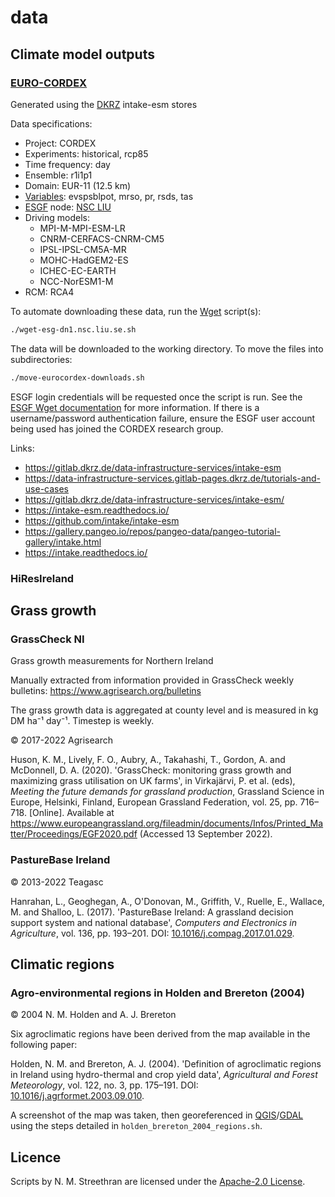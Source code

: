 # data

## Climate model outputs

### [EURO-CORDEX](https://euro-cordex.net/)

Generated using the [DKRZ](https://www.dkrz.de/) intake-esm stores

Data specifications:

- Project: CORDEX
- Experiments: historical, rcp85
- Time frequency: day
- Ensemble: r1i1p1
- Domain: EUR-11 (12.5 km)
- [Variables](https://www.wdc-climate.de/ui/codes?type=IPCC_DDC_AR5): evspsblpot, mrso, pr, rsds, tas
- [ESGF](https://esgf.llnl.gov) node: [NSC LIU](https://nsc.liu.se/)
- Driving models:
  - MPI-M-MPI-ESM-LR
  - CNRM-CERFACS-CNRM-CM5
  - IPSL-IPSL-CM5A-MR
  - MOHC-HadGEM2-ES
  - ICHEC-EC-EARTH
  - NCC-NorESM1-M
- RCM: RCA4

To automate downloading these data, run the [Wget](https://www.gnu.org/software/wget/) script(s):

```sh
./wget-esg-dn1.nsc.liu.se.sh
```

The data will be downloaded to the working directory. To move the files into subdirectories:

```sh
./move-eurocordex-downloads.sh
```

ESGF login credentials will be requested once the script is run. See the [ESGF Wget documentation](https://esgf.github.io/esgf-user-support/faq.html#esgf-wget) for more information. If there is a username/password authentication failure, ensure the ESGF user account being used has joined the CORDEX research group.

Links:

- <https://gitlab.dkrz.de/data-infrastructure-services/intake-esm>
- <https://data-infrastructure-services.gitlab-pages.dkrz.de/tutorials-and-use-cases>
- <https://gitlab.dkrz.de/data-infrastructure-services/intake-esm/>
- <https://intake-esm.readthedocs.io/>
- <https://github.com/intake/intake-esm>
- <https://gallery.pangeo.io/repos/pangeo-data/pangeo-tutorial-gallery/intake.html>
- <https://intake.readthedocs.io/>

### HiResIreland

## Grass growth

### GrassCheck NI

Grass growth measurements for Northern Ireland

Manually extracted from information provided in GrassCheck weekly bulletins: <https://www.agrisearch.org/bulletins>

The grass growth data is aggregated at county level and is measured in kg DM ha⁻¹ day⁻¹. Timestep is weekly.

© 2017-2022 Agrisearch

Huson, K. M., Lively, F. O., Aubry, A., Takahashi, T., Gordon, A. and
McDonnell, D. A. (2020).
'GrassCheck: monitoring grass growth and maximizing grass utilisation on UK
farms', in Virkajärvi, P. et al. (eds),
*Meeting the future demands for grassland production*,
Grassland Science in Europe, Helsinki, Finland, European Grassland Federation,
vol. 25, pp. 716–718. [Online]. Available at
<https://www.europeangrassland.org/fileadmin/documents/Infos/Printed_Matter/Proceedings/EGF2020.pdf>
(Accessed 13 September 2022).

### PastureBase Ireland

© 2013-2022 Teagasc

Hanrahan, L., Geoghegan, A., O'Donovan, M., Griffith, V., Ruelle, E.,
Wallace, M. and Shalloo, L. (2017). 'PastureBase Ireland: A grassland
decision support system and national database',
*Computers and Electronics in Agriculture*, vol. 136, pp. 193–201.
DOI: [10.1016/j.compag.2017.01.029][Hanrahan].

## Climatic regions

### Agro-environmental regions in Holden and Brereton (2004)

© 2004 N. M. Holden and A. J. Brereton

Six agroclimatic regions have been derived from the map available in the following paper:

Holden, N. M. and Brereton, A. J. (2004). 'Definition of agroclimatic regions
in Ireland using hydro-thermal and crop yield data',
*Agricultural and Forest Meteorology*, vol. 122, no. 3, pp. 175–191. DOI:
[10.1016/j.agrformet.2003.09.010][Holden].

A screenshot of the map was taken, then georeferenced in [QGIS](https://www.qgis.org/)/[GDAL](https://gdal.org/) using the steps detailed in `holden_brereton_2004_regions.sh`.

## Licence

Scripts by N. M. Streethran are licensed under the [Apache-2.0 License](https://www.apache.org/licenses/LICENSE-2.0).

[Hanrahan]: https://doi.org/10.1016/j.compag.2017.01.029
[Holden]: https://doi.org/10.1016/j.agrformet.2003.09.010
